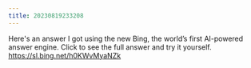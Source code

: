 ```yaml
---
title: 20230819233208 
---
```


Here's an answer I got using the new Bing, the world’s first AI-powered answer engine. Click to see the full answer and try it yourself. https://sl.bing.net/h0KWvMyaNZk